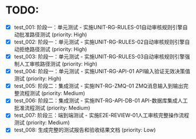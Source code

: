 # TODO:

- [x] test_001: 阶段一：单元测试 - 实施UNIT-RG-RULES-01自动审核规则引擎自动批准路径测试 (priority: High)
- [x] test_002: 阶段一：单元测试 - 实施UNIT-RG-RULES-02自动审核规则引擎自动拒绝路径测试 (priority: High)
- [x] test_003: 阶段一：单元测试 - 实施UNIT-RG-RULES-03自动审核规则引擎强制人工审核路径测试 (priority: High)
- [x] test_004: 阶段一：单元测试 - 实施UNIT-RG-API-01 API输入验证无效决策值测试 (priority: High)
- [x] test_005: 阶段二：集成测试 - 实施INT-RG-ZMQ-01 ZMQ消息输入到输出完整流程测试 (priority: Medium)
- [x] test_006: 阶段二：集成测试 - 实施INT-RG-API-DB-01 API-数据库集成人工批准流程测试 (priority: Medium)
- [x] test_007: 阶段三：端到端测试 - 实施E2E-REVIEW-01人工审核完整操作流程测试 (priority: Medium)
- [x] test_008: 生成完整的测试报告和验收结果文档 (priority: Low)
